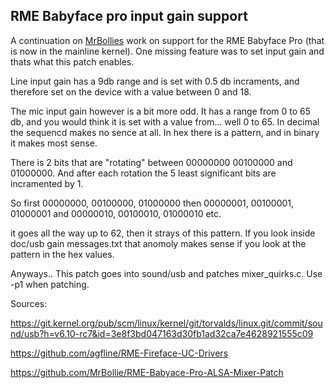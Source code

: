 ## RME Babyface pro input gain support

A continuation on [MrBollies](https://github.com/MrBollie) work on support for the RME Babyface Pro (that is now in the mainline kernel).
One missing feature was to set input gain and thats what this patch enables. 

Line input gain has a 9db range and is set with 0.5 db incraments, 
and therefore set on the device with a value between 0 and 18.

The mic input gain however is a bit more odd.
It has a range from 0 to 65 db, and you would think it is set with a value from... well 0 to 65.
In decimal the sequencd makes no sence at all. In hex there is a pattern, and in binary it makes most sense.

There is 2 bits that are "rotating" between 00000000 00100000 and 01000000. 
And after each rotation the 5 least significant bits are incramented by 1. 

So first 00000000, 00100000, 01000000
then 00000001, 00100001, 01000001
and 00000010, 00100010, 01000010
etc.

it goes all the way up to 62, then it strays of this pattern.
If you look inside doc/usb gain messages.txt that anomoly makes sense if you look at the pattern in the hex values.

Anyways.. This patch goes into sound/usb and patches mixer_quirks.c. Use -p1 when patching. 

Sources:

https://git.kernel.org/pub/scm/linux/kernel/git/torvalds/linux.git/commit/sound/usb?h=v6.10-rc7&id=3e8f3bd047163d30fb1ad32ca7e4628921555c09

https://github.com/agfline/RME-Fireface-UC-Drivers

https://github.com/MrBollie/RME-Babyace-Pro-ALSA-Mixer-Patch
